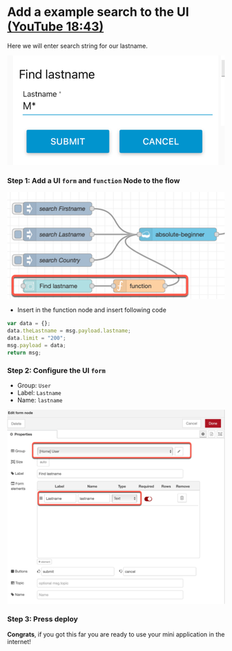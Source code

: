 # Add a example search to the UI [(YouTube 18:43)](https://youtu.be/qtOmufIjafE?t=1123)

Here we will enter search string for our lastname.

![](../images/search-ui-00.png)

### Step 1: Add a UI `form` and `function` Node to the flow

![](../images/search-ui-01.png)

* Insert in the function node and insert following code

```javascript
var data = {};
data.theLastname = msg.payload.lastname;
data.limit = "200";
msg.payload = data;
return msg;
```

### Step 2: Configure the UI `form` 

* Group: `User`
* Label: `Lastname`
* Name: `lastname`

![](../images/search-ui-02.png)

### Step 3: Press deploy

**Congrats**, if you got this far you are ready to use your mini application in the internet!
